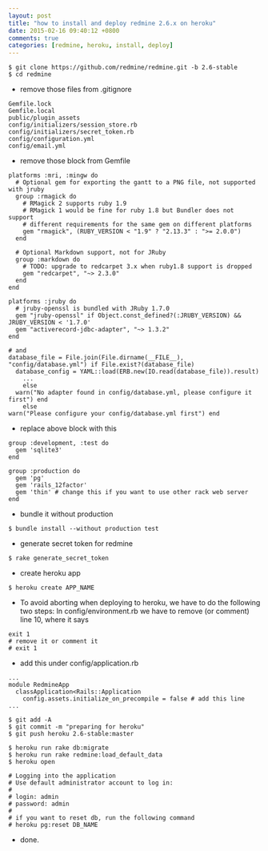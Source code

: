 ```yaml
---
layout: post
title: "how to install and deploy redmine 2.6.x on heroku"
date: 2015-02-16 09:40:12 +0800
comments: true
categories: [redmine, heroku, install, deploy]
---
```


```
$ git clone https://github.com/redmine/redmine.git -b 2.6-stable
$ cd redmine
```
- remove those files from .gitignore
```
Gemfile.lock
Gemfile.local
public/plugin_assets 
config/initializers/session_store.rb 
config/initializers/secret_token.rb 
config/configuration.yml 
config/email.yml
```
- remove those block from Gemfile
```
platforms :mri, :mingw do
  # Optional gem for exporting the gantt to a PNG file, not supported with jruby
  group :rmagick do
    # RMagick 2 supports ruby 1.9
    # RMagick 1 would be fine for ruby 1.8 but Bundler does not support
    # different requirements for the same gem on different platforms
    gem "rmagick", (RUBY_VERSION < "1.9" ? "2.13.3" : ">= 2.0.0")
  end

  # Optional Markdown support, not for JRuby
  group :markdown do
    # TODO: upgrade to redcarpet 3.x when ruby1.8 support is dropped
    gem "redcarpet", "~> 2.3.0"
  end
end

platforms :jruby do
  # jruby-openssl is bundled with JRuby 1.7.0
  gem "jruby-openssl" if Object.const_defined?(:JRUBY_VERSION) && JRUBY_VERSION < '1.7.0'
  gem "activerecord-jdbc-adapter", "~> 1.3.2"
end

# and
database_file = File.join(File.dirname(__FILE__), "config/database.yml") if File.exist?(database_file)
  database_config = YAML::load(ERB.new(IO.read(database_file)).result)
    ...
    else
  warn("No adapter found in config/database.yml, please configure it first") end
    else
warn("Please configure your config/database.yml first") end

```

- replace above block with this
```
group :development, :test do
  gem 'sqlite3'
end

group :production do
  gem 'pg'
  gem 'rails_12factor'
  gem 'thin' # change this if you want to use other rack web server
end
```

- bundle it without production
```
$ bundle install --without production test
```
- generate secret token for redmine
```
$ rake generate_secret_token
```
- create heroku app
```
$ heroku create APP_NAME
```

- To avoid aborting when deploying to heroku, we have to do the following two steps: In config/environment.rb we have to remove (or comment) line 10, where it says
```
exit 1
# remove it or comment it
# exit 1
```

- add this under config/application.rb
```
...
module RedmineApp
  classApplication<Rails::Application
    config.assets.initialize_on_precompile = false # add this line
...
```


```
$ git add -A
$ git commit -m "preparing for heroku" 
$ git push heroku 2.6-stable:master
```

```
$ heroku run rake db:migrate
$ heroku run rake redmine:load_default_data
$ heroku open

# Logging into the application
# Use default administrator account to log in:
#
# login: admin
# password: admin
# 
# if you want to reset db, run the following command
# heroku pg:reset DB_NAME
```

- done.
